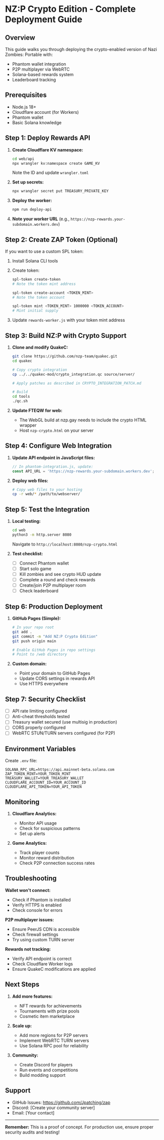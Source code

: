# NZ:P Crypto Edition - Complete Deployment Guide

## Overview
This guide walks you through deploying the crypto-enabled version of Nazi Zombies: Portable with:
- Phantom wallet integration
- P2P multiplayer via WebRTC
- Solana-based rewards system
- Leaderboard tracking

## Prerequisites
- Node.js 18+
- Cloudflare account (for Workers)
- Phantom wallet
- Basic Solana knowledge

## Step 1: Deploy Rewards API

1. **Create Cloudflare KV namespace:**
   ```bash
   cd web/api
   npx wrangler kv:namespace create GAME_KV
   ```
   Note the ID and update `wrangler.toml`

2. **Set up secrets:**
   ```bash
   npx wrangler secret put TREASURY_PRIVATE_KEY
   ```

3. **Deploy the worker:**
   ```bash
   npm run deploy-api
   ```

4. **Note your worker URL** (e.g., `https://nzp-rewards.your-subdomain.workers.dev`)

## Step 2: Create ZAP Token (Optional)

If you want to use a custom SPL token:

1. Install Solana CLI tools
2. Create token:
   ```bash
   spl-token create-token
   # Note the token mint address

   spl-token create-account <TOKEN_MINT>
   # Note the token account

   spl-token mint <TOKEN_MINT> 1000000 <TOKEN_ACCOUNT>
   # Mint initial supply
   ```

3. Update `rewards-worker.js` with your token mint address

## Step 3: Build NZ:P with Crypto Support

1. **Clone and modify QuakeC:**
   ```bash
   git clone https://github.com/nzp-team/quakec.git
   cd quakec

   # Copy crypto integration
   cp ../../quakec-mod/crypto_integration.qc source/server/

   # Apply patches as described in CRYPTO_INTEGRATION_PATCH.md

   # Build
   cd tools
   ./qc.sh
   ```

2. **Update FTEQW for web:**
   - The WebGL build at nzp.gay needs to include the crypto HTML wrapper
   - Host `nzp-crypto.html` on your server

## Step 4: Configure Web Integration

1. **Update API endpoint in JavaScript files:**
   ```javascript
   // In phantom-integration.js, update:
   const API_URL = 'https://nzp-rewards.your-subdomain.workers.dev';
   ```

2. **Deploy web files:**
   ```bash
   # Copy web files to your hosting
   cp -r web/* /path/to/webserver/
   ```

## Step 5: Test the Integration

1. **Local testing:**
   ```bash
   cd web
   python3 -m http.server 8080
   ```
   Navigate to `http://localhost:8080/nzp-crypto.html`

2. **Test checklist:**
   - [ ] Connect Phantom wallet
   - [ ] Start solo game
   - [ ] Kill zombies and see crypto HUD update
   - [ ] Complete a round and check rewards
   - [ ] Create/join P2P multiplayer room
   - [ ] Check leaderboard

## Step 6: Production Deployment

1. **GitHub Pages (Simple):**
   ```bash
   # In your repo root
   git add .
   git commit -m "Add NZ:P Crypto Edition"
   git push origin main

   # Enable GitHub Pages in repo settings
   # Point to /web directory
   ```

2. **Custom domain:**
   - Point your domain to GitHub Pages
   - Update CORS settings in rewards API
   - Use HTTPS everywhere

## Step 7: Security Checklist

- [ ] API rate limiting configured
- [ ] Anti-cheat thresholds tested
- [ ] Treasury wallet secured (use multisig in production)
- [ ] CORS properly configured
- [ ] WebRTC STUN/TURN servers configured (for P2P)

## Environment Variables

Create `.env` file:
```
SOLANA_RPC_URL=https://api.mainnet-beta.solana.com
ZAP_TOKEN_MINT=YOUR_TOKEN_MINT
TREASURY_WALLET=YOUR_TREASURY_WALLET
CLOUDFLARE_ACCOUNT_ID=YOUR_ACCOUNT_ID
CLOUDFLARE_API_TOKEN=YOUR_API_TOKEN
```

## Monitoring

1. **Cloudflare Analytics:**
   - Monitor API usage
   - Check for suspicious patterns
   - Set up alerts

2. **Game Analytics:**
   - Track player counts
   - Monitor reward distribution
   - Check P2P connection success rates

## Troubleshooting

**Wallet won't connect:**
- Check if Phantom is installed
- Verify HTTPS is enabled
- Check console for errors

**P2P multiplayer issues:**
- Ensure PeerJS CDN is accessible
- Check firewall settings
- Try using custom TURN server

**Rewards not tracking:**
- Verify API endpoint is correct
- Check Cloudflare Worker logs
- Ensure QuakeC modifications are applied

## Next Steps

1. **Add more features:**
   - NFT rewards for achievements
   - Tournaments with prize pools
   - Cosmetic item marketplace

2. **Scale up:**
   - Add more regions for P2P servers
   - Implement WebRTC TURN servers
   - Use Solana RPC pool for reliability

3. **Community:**
   - Create Discord for players
   - Run events and competitions
   - Build modding support

## Support

- GitHub Issues: https://github.com/Jpatching/zap
- Discord: [Create your community server]
- Email: [Your contact]

---

**Remember:** This is a proof of concept. For production use, ensure proper security audits and testing!